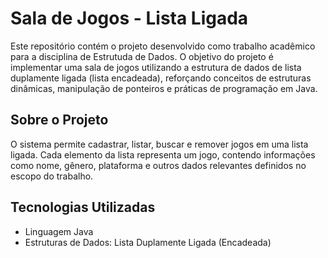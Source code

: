 # Sala de Jogos - Lista Ligada

Este repositório contém o projeto desenvolvido como trabalho acadêmico para a disciplina de Estrutuda de Dados. O objetivo do projeto é implementar uma sala de jogos utilizando a estrutura de dados de lista duplamente ligada (lista encadeada), reforçando conceitos de estruturas dinâmicas, manipulação de ponteiros e práticas de programação em Java.

## Sobre o Projeto

O sistema permite cadastrar, listar, buscar e remover jogos em uma lista ligada. Cada elemento da lista representa um jogo, contendo informações como nome, gênero, plataforma e outros dados relevantes definidos no escopo do trabalho.

## Tecnologias Utilizadas

- Linguagem Java
- Estruturas de Dados: Lista Duplamente Ligada (Encadeada)
